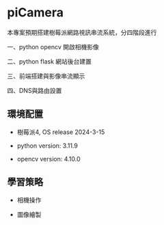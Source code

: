 # piCamera

本專案預期搭建樹莓派網路視訊串流系統，分四階段進行

一、python opencv 開啟相機影像

二、python flask 網站後台建置

三、前端搭建與影像串流顯示

四、DNS與路由設置

## 環境配置

- 樹莓派4, OS release 2024-3-15

- python version: 3.11.9

- opencv version: 4.10.0

## 學習策略

- 相機操作

- 圖像繪製